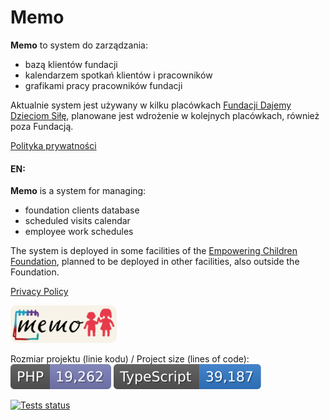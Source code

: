 # Memo

**Memo** to system do zarządzania:

- bazą klientów fundacji
- kalendarzem spotkań klientów i pracowników
- grafikami pracy pracowników fundacji

Aktualnie system jest używany w kilku placówkach [Fundacji Dajemy Dzieciom Siłę](http://fdds.pl/),
planowane jest wdrożenie w kolejnych placówkach, również poza Fundacją.

[Polityka prywatności](public/docs/pl/privacy-policy.md)

#### EN:

**Memo** is a system for managing:

- foundation clients database
- scheduled visits calendar
- employee work schedules

The system is deployed in some facilities of the [Empowering Children Foundation](https://fdds.pl/en),
planned to be deployed in other facilities, also outside the Foundation.

[Privacy Policy](public/docs/en/privacy-policy.md)

<img height="60" src="./public/img/memo_joint_logo.png">

Rozmiar projektu (linie kodu) / Project size (lines of code):\
[![Lines of backend code](https://raw.githubusercontent.com/mblajek/Memo/badges/badge-php.svg)](#)
[![Lines of frontend code](https://raw.githubusercontent.com/mblajek/Memo/badges/badge-ts.svg)](#)

[![Tests status](https://github.com/mblajek/Memo/actions/workflows/tests.yml/badge.svg?event=push)](https://github.com/mblajek/Memo/actions)
